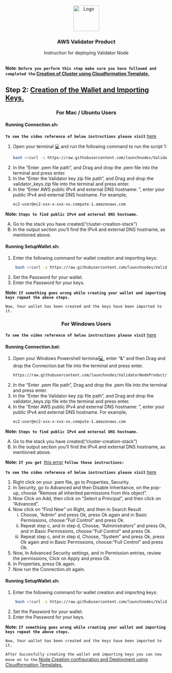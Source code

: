 

<br />
<p align="center">
  <a href="https://www.launchnodes.com/">
    <img src="https://logo-public.s3.us-east-2.amazonaws.com/app+icon.png" alt="Logo" width="80" height="80">
  </a>

  <h3 align="center">AWS Validator Product</h3>

  <p align="center">
    Instruction for deploying Validator Node
    <br />
   <br />
    
  </p>
</p>

 **Note**: **`Before you perform this step make sure you have followed and completed the` [Creation of Cluster using Cloudformation Template.](https://docs.google.com/document/d/1gvCvYPKeZ3xUk9R1qXl8ALTo8PTOdgxSnCmob8Yh2RA/edit?usp=sharing)**


## Step 2: [Creation of the Wallet and Importing Keys.](https://docs.google.com/document/d/1gvCvYPKeZ3xUk9R1qXl8ALTo8PTOdgxSnCmob8Yh2RA/edit?usp=sharing)


<h3 align="center">
  For Mac / Ubuntu Users
</h3>
<h4>Running Connection.sh:</h4>

**`To see the video reference of below instructions please visit`** [here](https://drive.google.com/file/d/18NgKzy5ycjMOOjSfQDb9UeRLbj3BsYpg/view?usp=sharing)

1. Open your terminal [💻](#-terminal-) and run the following command to run the script 1:
   ```sh
   bash <(curl -s https://raw.githubusercontent.com/launchnodes/ValidatorNodeProduct/main/Scripts/Connection.sh)
   ```
2. In the “Enter .pem file path”, and Drag and drop the .pem file into the terminal and press enter.
3. In the “Enter the Validator key zip file path”, and Drag and drop the validator_keys.zip file into the terminal and press enter.
4. In the “Enter AWS public IPv4 and external DNS hostname: ”, enter your public IPv4 and external DNS hostname. For example,
   ```sh
   ec2-user@ec2-xxx-x-xxx-xx.compute-1.amazonaws.com
   ```

**Note:** **`Steps to find public IPv4 and external DNS hostname.`**


  <ol type="A">
    <li>Go to the stack you have created(“cluster-creation-stack”)</li>
    <li>In the output section you’ll find the IPv4 and external DNS hostname, as mentioned above.</li>
  </ol>
  


<h4>Running SetupWallet.sh:</h4>

1. Enter the following command for wallet creation and importing keys:
   ```sh
    bash <(curl -s https://raw.githubusercontent.com/launchnodes/ValidatorNodeProduct/main/Scripts/SetupWallet.sh)
   ```
2. Set the Password for your wallet.
3. Enter the Password for your keys.

**Note:** **`If something goes wrong while creating your wallet and importing keys repeat the above steps.`**

 `Now, Your wallet has been created and the keys have been imported to it.`

<h3 align="center">
  For Windows Users
</h3>

**`To see the video reference of below instructions please visit`** [here](https://drive.google.com/file/d/1yQ_zfZdl8OH2C4OUDt3XWnnA9-EHoqeC/view?usp=sharing)
<h4>Running Connection.bat:</h4>

1. Open your Windows Powershell terminal[💻](#-terminal-), enter “&” and then Drag and drop the Connection.bat file into the terminal and press enter.
   ```sh
   https://raw.githubusercontent.com/launchnodes/ValidatorNodeProduct/main/Scripts/WindowsScript.bat
   ```
2. In the “Enter .pem file path”,  Drag and drop the .pem file into the terminal and press enter.
3. In the “Enter the Validator key zip file path”, and Drag and drop the validator_keys.zip file into the terminal and press enter.
4. In the “Enter AWS public IPv4 and external DNS hostname: ”, enter your public IPv4 and external DNS hostname. For example,
   ```sh
   ec2-user@ec2-xxx-x-xxx-xx.compute-1.amazonaws.com
   ```
   
**Note:** **`Steps to find public IPv4 and external DNS hostname.`**


<ol type="A">
   <li>Go to the stack you have created(“cluster-creation-stack”)</li>
   <li>In the output section you’ll find the IPv4 and external DNS hostname, as mentioned above.</li>
</ol>

**Note:** **`If you get `**[this error](https://drive.google.com/file/d/1teXPhT2heZAUqL1edwNos9KPP4gZ12em/view?usp=sharing) **`follow these instructions:`**

**`To see the video reference of below instructions please visit`** [here](https://drive.google.com/file/d/19Vz1em7vnDN0a_JDThCG77rHeL07ajkn/view?usp=sharing)

<ol type="1">
   <li>Right click on your .pem file, go to Properties, Security.</li>
   <li>In Security, go to Advanced and then Disable Inheritance, on the pop-up, choose “Remove all inherited permissions from this object”.</li>
  <li>Now Click on Add, then click on “Select a Principal”, and then click on “Advanced”.</li>
  <li>Now click on “Find New” on Right, and then in Search Result
    <ol type = "i">
      <li>Choose, “Admin” and press Ok, press Ok again and in Basic Permissions, choose:”Full Control” and press Ok.</li>
      <li>Repeat step c, and in step d, Choose, “Administrators” and press Ok, and in Basic Permissions, choose:”Full Control” and press Ok.</li>
      <li>Repeat step c, and in step d, Choose, “System” and press Ok, press Ok again and in Basic Permissions, choose:”Full Control” and press Ok.</li>
    </ol>
  </li>
  <li>Now, In Advanced Security settings, and in Permission entries, review the permissions, Click on Apply and press Ok.</li>
  <li>In Properties, press Ok again.</li>
  <li>Now run the Connection.sh again.</li>
</ol>

<h4>Running SetupWallet.sh:</h4>

1. Enter the following command for wallet creation and importing keys:
   ```sh
    bash <(curl -s https://raw.githubusercontent.com/launchnodes/ValidatorNodeProduct/main/Scripts/SetupWallet.sh)
   ```
2. Set the Password for your wallet.
3. Enter the Password for your keys.


**Note:** **`If something goes wrong while creating your wallet and importing keys repeat the above steps.`**

 `Now, Your wallet has been created and the keys have been imported to it.`
 
 `After Succesfully creating the wallet and importing keys you can now move on to the` [Node Creation configuration and Deployment using Cloudformation Templates.](https://docs.google.com/document/d/1gvCvYPKeZ3xUk9R1qXl8ALTo8PTOdgxSnCmob8Yh2RA/edit?usp=sharing)
 


